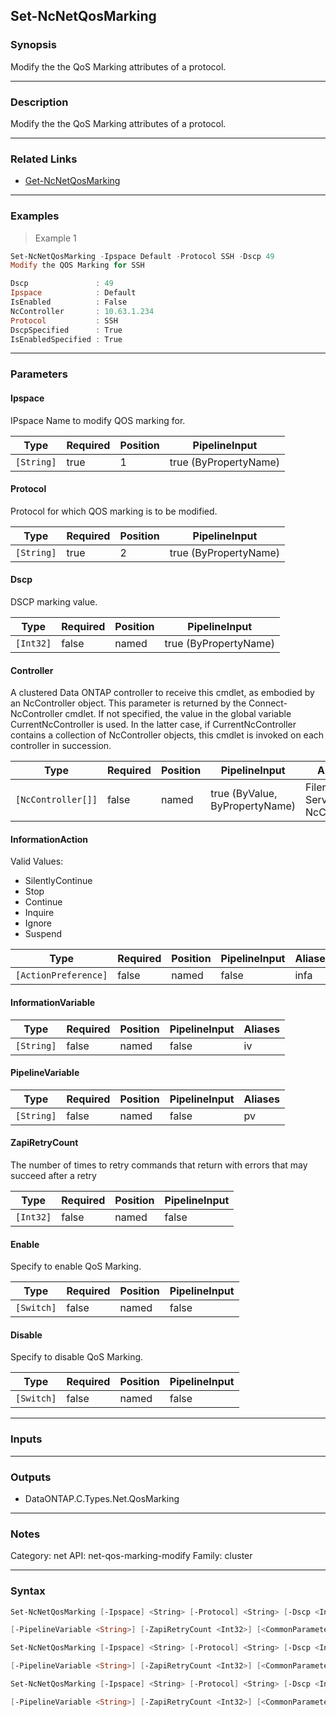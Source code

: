 Set-NcNetQosMarking
-------------------

### Synopsis
Modify the the QoS Marking attributes of a protocol.

---

### Description

Modify the the QoS Marking attributes of a protocol.

---

### Related Links
* [Get-NcNetQosMarking](Get-NcNetQosMarking)

---

### Examples
> Example 1

```PowerShell
Set-NcNetQosMarking -Ipspace Default -Protocol SSH -Dscp 49
Modify the QOS Marking for SSH

Dscp               : 49
Ipspace            : Default
IsEnabled          : False
NcController       : 10.63.1.234
Protocol           : SSH
DscpSpecified      : True
IsEnabledSpecified : True

```

---

### Parameters
#### **Ipspace**
IPspace Name to modify QOS marking for.

|Type      |Required|Position|PipelineInput        |
|----------|--------|--------|---------------------|
|`[String]`|true    |1       |true (ByPropertyName)|

#### **Protocol**
Protocol for which QOS marking is to be modified.

|Type      |Required|Position|PipelineInput        |
|----------|--------|--------|---------------------|
|`[String]`|true    |2       |true (ByPropertyName)|

#### **Dscp**
DSCP marking value.

|Type     |Required|Position|PipelineInput        |
|---------|--------|--------|---------------------|
|`[Int32]`|false   |named   |true (ByPropertyName)|

#### **Controller**
A clustered Data ONTAP controller to receive this cmdlet, as embodied by an NcController object.  This parameter is returned by the Connect-NcController cmdlet.  If not specified, the value in the global variable CurrentNcController is used.  In the latter case, if CurrentNcController contains a collection of NcController objects, this cmdlet is invoked on each controller in succession.

|Type              |Required|Position|PipelineInput                 |Aliases                          |
|------------------|--------|--------|------------------------------|---------------------------------|
|`[NcController[]]`|false   |named   |true (ByValue, ByPropertyName)|Filer<br/>Server<br/>NcController|

#### **InformationAction**

Valid Values:

* SilentlyContinue
* Stop
* Continue
* Inquire
* Ignore
* Suspend

|Type                |Required|Position|PipelineInput|Aliases|
|--------------------|--------|--------|-------------|-------|
|`[ActionPreference]`|false   |named   |false        |infa   |

#### **InformationVariable**

|Type      |Required|Position|PipelineInput|Aliases|
|----------|--------|--------|-------------|-------|
|`[String]`|false   |named   |false        |iv     |

#### **PipelineVariable**

|Type      |Required|Position|PipelineInput|Aliases|
|----------|--------|--------|-------------|-------|
|`[String]`|false   |named   |false        |pv     |

#### **ZapiRetryCount**
The number of times to retry commands that return with errors that may succeed after a retry

|Type     |Required|Position|PipelineInput|
|---------|--------|--------|-------------|
|`[Int32]`|false   |named   |false        |

#### **Enable**
Specify to enable QoS Marking.

|Type      |Required|Position|PipelineInput|
|----------|--------|--------|-------------|
|`[Switch]`|false   |named   |false        |

#### **Disable**
Specify to disable QoS Marking.

|Type      |Required|Position|PipelineInput|
|----------|--------|--------|-------------|
|`[Switch]`|false   |named   |false        |

---

### Inputs

---

### Outputs
* DataONTAP.C.Types.Net.QosMarking

---

### Notes
Category: net
API: net-qos-marking-modify
Family: cluster

---

### Syntax
```PowerShell
Set-NcNetQosMarking [-Ipspace] <String> [-Protocol] <String> [-Dscp <Int32>] [-Controller <NcController[]>] [-InformationAction <ActionPreference>] [-InformationVariable <String>] 
```
```PowerShell
[-PipelineVariable <String>] [-ZapiRetryCount <Int32>] [<CommonParameters>]
```
```PowerShell
Set-NcNetQosMarking [-Ipspace] <String> [-Protocol] <String> [-Dscp <Int32>] [-Enable] [-Controller <NcController[]>] [-InformationAction <ActionPreference>] [-InformationVariable <String>] 
```
```PowerShell
[-PipelineVariable <String>] [-ZapiRetryCount <Int32>] [<CommonParameters>]
```
```PowerShell
Set-NcNetQosMarking [-Ipspace] <String> [-Protocol] <String> [-Dscp <Int32>] [-Disable] [-Controller <NcController[]>] [-InformationAction <ActionPreference>] [-InformationVariable <String>] 
```
```PowerShell
[-PipelineVariable <String>] [-ZapiRetryCount <Int32>] [<CommonParameters>]
```
